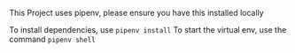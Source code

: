 This Project uses pipenv, please ensure you have this installed locally

To install dependencies, use `pipenv install`
To start the virtual env, use the command `pipenv shell`
